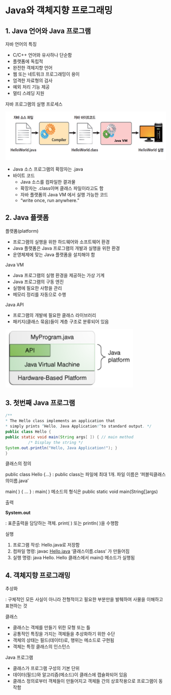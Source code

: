 # Java와 객체지향 프로그래밍

## 1. Java 언어와 Java 프로그램

자바 언어의 특징

- C/C++ 언어와 유사하나 단순함
- 플랫폼에 독립적
- 완전한 객체지향 언어
- 웹 또는 네트워크 프로그래밍이 용이
- 엄격한 자료형의 검사
- 예외 처리 기능 제공
- 멀티 스레딩 지원

자바 프로그램의 실행 프로세스

<img width='600px' src='./image/1.png' />

- Java 소스 프로그램의 확장자는 .java
- 바이트 코드
  - Java 소스를 컴파일한 결과물
  - 확장자는 .class이며 클래스 파일이라고도 함
  - 자바 플랫폼의 Java VM 에서 실행 가능한 코드
  - “write once, run anywhere.”

## 2. Java 플랫폼

플랫폼(platform)

- 프로그램의 실행을 위한 하드웨어와 소프트웨어 환경
- Java 플랫폼은 Java 프로그램의 개발과 실행을 위한 환경
- 운영체제에 맞는 Java 플랫폼을 설치해야 함

Java VM

- Java 프로그램의 실행 환경을 제공하는 가상 기계
- Java 프로그램의 구동 엔진
- 실행에 필요한 사항을 관리
- 메모리 정리를 자동으로 수행

Java API

- 프로그램의 개발에 필요한 클래스 라이브러리
- 패키지(클래스 묶음)들이 계층 구조로 분류되어 있음

<img width='400px' src='./image/2.png' />

## 3. 첫번째 Java 프로그램

```java
/**
* The Hello class implements an application that
* simply prints “Hello, Java Application!”to standard output. */
public class Hello {
public static void main(String args[ ]) { // main method
          /* Display the string */
System.out.println("Hello, Java Application!"); }
}
```

클래스의 정의

public class Hello {...}
: public class는 파일에 최대 1개. 파일 이름은 ‘퍼블릭클래스의이름.java’

main( ) { ... }
: main( ) 메소드의 형식은 public static void main(String[]args)

출력

**System.out**

: 표준출력을 담당하는 객체. print( ) 또는 println( )을 수행함

실행

1. 프로그램 작성: Hello.java로 저장함
2. 컴파일 명령: javac [Hello.java](http://Hello.java) ‘클래스이름.class’ 가 만들어짐
3. 실행 명령: java Hello. Hello 클래스에서 main() 메소드가 실행됨

## 4. 객체지향 프로그래밍

추상화

: 구체적인 모든 사실이 아니라 전형적이고 필요한 부분만을 발췌하여 사물을 이해하고 표현하는 것

클래스

- 클래스는 객체를 만들기 위한 모형 또는 틀
- 공통적인 특징을 가지는 객체들을 추상화하기 위한 수단
- 객체의 상태는 필드(데이터)로, 행위는 메소드로 구현됨
- 객체는 특정 클래스의 인스턴스

Java 프로그램

- 클래스가 프로그램 구성의 기본 단위
- 데이터(필드)와 알고리즘(메소드)이 클래스에 캡슐화되어 있음
- 클래스 정의로부터 객체들이 만들어지고 객체들 간의 상호작용으로 프로그램이 동작함
